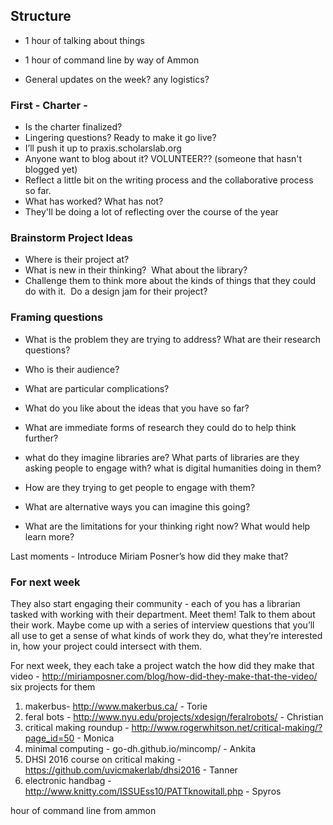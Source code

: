 ## Structure

* 1 hour of talking about things
* 1 hour of command line by way of Ammon

* General updates on the week? any logistics?

### First - Charter -

* Is the charter finalized?
* Lingering questions? Ready to make it go live?
* I’ll push it up to praxis.scholarslab.org
* Anyone want to blog about it? VOLUNTEER?? (someone that hasn't blogged yet)
* Reflect a little bit on the writing process and the collaborative process so far.
* What has worked? What has not?
* They'll be doing a lot of reflecting over the course of the year

### Brainstorm Project Ideas
* Where is their project at?
* What is new in their thinking?  What about the library?
* Challenge them to think more about the kinds of things that they could do with it.  Do a design jam for their project?

### Framing questions
* What is the problem they are trying to address? What are their research questions?
* Who is their audience?
* What are particular complications?
* What do you like about the ideas that you have so far?
* What are immediate forms of research they could do to help think further?

* what do they imagine libraries are? What parts of libraries are they asking people to engage with? what is digital humanities doing in them?
* How are they trying to get people to engage with them?
* What are alternative ways you can imagine this going?
* What are the limitations for your thinking right now? What would help learn more?

Last moments - Introduce Miriam Posner’s how did they make that?


### For next week
They also start engaging their community - each of you has a librarian tasked with working with their department. Meet them! Talk to them about their work. Maybe come up with a series of interview questions that you’ll all use to get a sense of what kinds of work they do, what they’re interested in, how your project could intersect with them.

For next week, they each take a project
watch the how did they make that video - http://miriamposner.com/blog/how-did-they-make-that-the-video/
six projects for them
1. makerbus- http://www.makerbus.ca/ - Torie
2. feral bots - http://www.nyu.edu/projects/xdesign/feralrobots/ - Christian
3. critical making roundup - http://www.rogerwhitson.net/critical-making/?page_id=50 - Monica
4. minimal computing - go-dh.github.io/mincomp/ - Ankita
5. DHSI 2016 course on critical making - https://github.com/uvicmakerlab/dhsi2016 - Tanner
6. electronic handbag - http://www.knitty.com/ISSUEss10/PATTknowitall.php - Spyros


hour of command line from ammon

